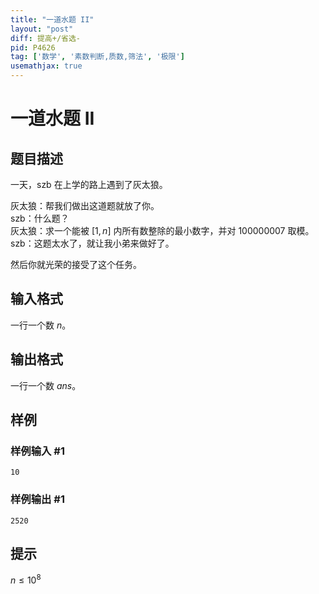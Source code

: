 ```yaml
---
title: "一道水题 II"
layout: "post"
diff: 提高+/省选-
pid: P4626
tag: ['数学', '素数判断,质数,筛法', '极限']
usemathjax: true
---
```


# 一道水题 II
## 题目描述

一天，szb 在上学的路上遇到了灰太狼。

灰太狼：帮我们做出这道题就放了你。  
szb：什么题？  
灰太狼：求一个能被 $[1,n]$ 内所有数整除的最小数字，并对 $100000007$ 取模。  
szb：这题太水了，就让我小弟来做好了。

然后你就光荣的接受了这个任务。
## 输入格式

一行一个数 $n$。
## 输出格式

一行一个数 $ans$。
## 样例

### 样例输入 #1
```
10
```
### 样例输出 #1
```
2520
```
## 提示

$n \le 10^8$
